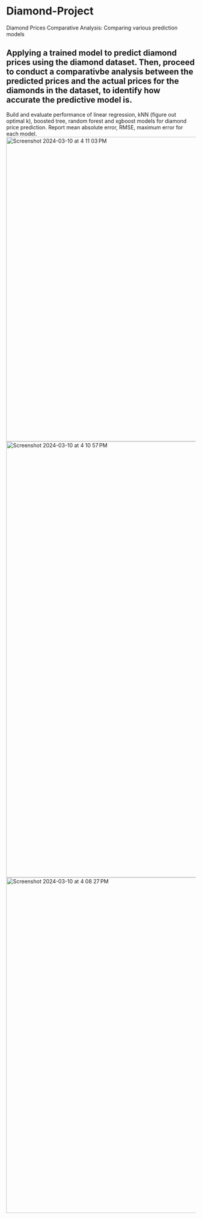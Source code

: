 # Diamond-Project
Diamond Prices Comparative Analysis: Comparing various prediction models 
## Applying a trained model to predict diamond prices using the diamond dataset. Then, proceed to conduct a comparativbe analysis between the predicted prices and the actual prices for the diamonds in the dataset, to identify how accurate the predictive model is. 
Build and evaluate performance of linear regression, kNN (figure out optimal k), boosted tree, random forest and xgboost models for diamond price prediction. Report mean absolute error, RMSE, maximum error for each model.
<img width="810" alt="Screenshot 2024-03-10 at 4 11 03 PM" src="https://github.com/Fernandezl7/Diamond-Project/assets/151462732/42db7897-e920-4cf3-89fc-95533c3fe65c">
<img width="1160" alt="Screenshot 2024-03-10 at 4 10 57 PM" src="https://github.com/Fernandezl7/Diamond-Project/assets/151462732/d920e1a0-67a6-4642-a88d-ac7f3c05c952">
<img width="893" alt="Screenshot 2024-03-10 at 4 08 27 PM" src="https://github.com/Fernandezl7/Diamond-Project/assets/151462732/62c2fcad-3700-4278-9c53-0bfaf91c20a9">
